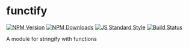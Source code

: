 # functify
[![NPM Version](http://img.shields.io/npm/v/functify.svg?style=flat)](https://www.npmjs.org/package/functify)
[![NPM Downloads](https://img.shields.io/npm/dm/functify.svg?style=flat)](https://www.npmjs.org/package/functify)
[![JS Standard Style](https://img.shields.io/badge/code%20style-standard-brightgreen.svg)](http://standardjs.com/)
[![Build Status](https://travis-ci.org/braceslab/functify.svg?branch=master)](https://travis-ci.org/braceslab/functify)

A module for stringify with functions

